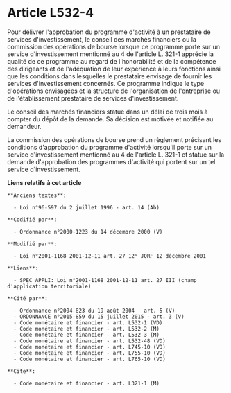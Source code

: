 # Article L532-4

Pour délivrer l'approbation du programme d'activité à un prestataire de services d'investissement, le conseil des marchés
financiers ou la commission des opérations de bourse lorsque ce programme porte sur un service d'investissement mentionné au
4 de l'article L. 321-1 apprécie la qualité de ce programme au regard de l'honorabilité et de la compétence des dirigeants et
de l'adéquation de leur expérience à leurs fonctions ainsi que les conditions dans lesquelles le prestataire envisage de
fournir les services d'investissement concernés. Ce programme indique le type d'opérations envisagées et la structure de
l'organisation de l'entreprise ou de l'établissement prestataire de services d'investissement.

Le conseil des marchés financiers statue dans un délai de trois mois à compter du dépôt de la demande. Sa décision est
motivée et notifiée au demandeur.

La commission des opérations de bourse prend un règlement précisant les conditions d'approbation du programme d'activité
lorsqu'il porte sur un service d'investissement mentionné au 4 de l'article L. 321-1 et statue sur la demande d'approbation
des programmes d'activité qui portent sur un tel service d'investissement.

**Liens relatifs à cet article**

	**Anciens textes**:

	  - Loi n°96-597 du 2 juillet 1996 - art. 14 (Ab)

	**Codifié par**:

	  - Ordonnance n°2000-1223 du 14 décembre 2000 (V)

	**Modifié par**:

	  - Loi n°2001-1168 2001-12-11 art. 27 12° JORF 12 décembre 2001

	**Liens**:

	  - SPEC_APPLI: Loi n°2001-1168 2001-12-11 art. 27 III (champ d'application territoriale)

	**Cité par**:

	  - Ordonnance n°2004-823 du 19 août 2004 - art. 5 (V)
	  - ORDONNANCE n°2015-859 du 15 juillet 2015 - art. 3 (V)
	  - Code monétaire et financier - art. L532-1 (VD)
	  - Code monétaire et financier - art. L532-2 (M)
	  - Code monétaire et financier - art. L532-3 (M)
	  - Code monétaire et financier - art. L532-48 (VD)
	  - Code monétaire et financier - art. L745-10 (VD)
	  - Code monétaire et financier - art. L755-10 (VD)
	  - Code monétaire et financier - art. L765-10 (VD)

	**Cite**:

	  - Code monétaire et financier - art. L321-1 (M)

